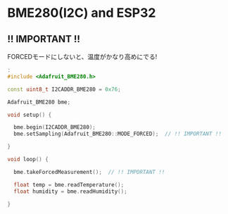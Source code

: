 # BME280(I2C) and ESP32

## !! IMPORTANT !!

FORCEDモードにしないと、温度がかなり高めにでる!

```c++
:
#include <Adafruit_BME280.h>

const uint8_t I2CADDR_BME280 = 0x76;

Adafruit_BME280 bme;

void setup() {

  bme.begin(I2CADDR_BME280);
  bme.setSampling(Adafruit_BME280::MODE_FORCED);  // !! IMPORTANT !!

}

void loop() {

  bme.takeForcedMeasurement();  // !! IMPORTANT !!

  float temp = bme.readTemperature();
  float humidity = bme.readHumidity();
  
}
```
